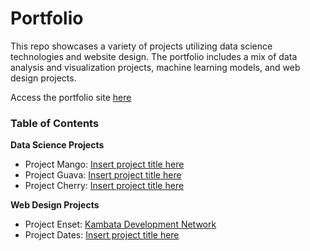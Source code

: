# Portfolio

This repo showcases a variety of projects utilizing data science technologies and website design. The portfolio includes a mix of data analysis and visualization projects, machine learning models, and web design projects.

Access the portfolio site [here](https://jha-ayush.github.io/)


### Table of Contents


**Data Science Projects**

- Project Mango: [Insert project title here](https://www.youtube.com/watch?v=ECOd877Urm4&ab_channel=CutestAnimals)
- Project Guava: [Insert project title here](https://www.youtube.com/watch?v=ECOd877Urm4&ab_channel=CutestAnimals)
- Project Cherry: [Insert project title here](https://www.youtube.com/watch?v=ECOd877Urm4&ab_channel=CutestAnimals)


**Web Design Projects**

- Project Enset: [Kambata Development Network](https://kdn-eth.org/)
- Project Dates: [Insert project title here](https://www.youtube.com/watch?v=ECOd877Urm4&ab_channel=CutestAnimals)
